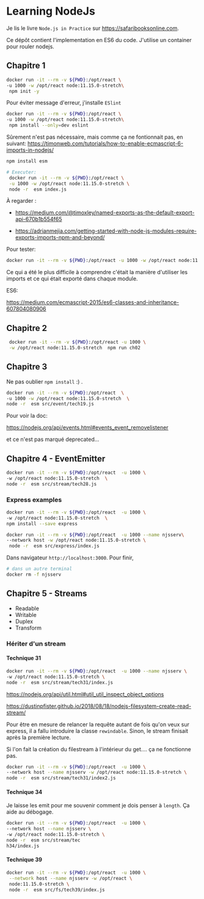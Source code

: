 # Learning NodeJs

Je lis le livre `Node.js in Practice` sur <https://safaribooksonline.com>.

Ce dépôt contient l'implementation en ES6 du code. J'utilise un container pour rouler nodejs.

## Chapitre 1

```bash
docker run -it --rm -v ${PWD}:/opt/react \
-u 1000 -w /opt/react node:11.15.0-stretch\
 npm init -y
```

Pour éviter message d'erreur, j'installe `ESlint`

```bash
docker run -it --rm -v ${PWD}:/opt/react \
-u 1000 -w /opt/react node:11.15.0-stretch\
 npm install --only=dev eslint
```

Sûrement n'est pas nécessaire, mais comme ça ne fontionnait pas, en suivant:
<https://timonweb.com/tutorials/how-to-enable-ecmascript-6-imports-in-nodejs/>

```bash
npm install esm

# Executer:
 docker run -it --rm -v ${PWD}:/opt/react \
 -u 1000 -w /opt/react node:11.15.0-stretch \
 node -r  esm index.js
 ```

À regarder :

- <https://medium.com/@timoxley/named-exports-as-the-default-export-api-670b1b554f65>

- <https://adrianmejia.com/getting-started-with-node-js-modules-require-exports-imports-npm-and-beyond/>

Pour tester:

```bash
docker run -it --rm -v ${PWD}:/opt/react -u 1000 -w /opt/react node:11.15.0-stretch npm test
```

Ce qui a été le plus difficile à comprendre c'était la manière d'utiliser les imports et ce qui était exporté dans chaque module.

ES6:

<https://medium.com/ecmascript-2015/es6-classes-and-inheritance-607804080906>

## Chapitre 2

```bash
 docker run -it --rm -v ${PWD}:/opt/react -u 1000 \
 -w /opt/react node:11.15.0-stretch  npm run ch02
```

## Chapitre 3

Ne pas oublier `npm install` :) .

```bash
docker run -it --rm -v ${PWD}:/opt/react  \
-u 1000 -w /opt/react node:11.15.0-stretch  \
node -r  esm src/event/tech19.js
```

Pour voir la doc:

<https://nodejs.org/api/events.html#events_event_removelistener>

et ce n'est pas marqué deprecated...

## Chapitre 4 - EventEmitter

```bash
docker run -it --rm -v ${PWD}:/opt/react  -u 1000 \
-w /opt/react node:11.15.0-stretch  \
node -r  esm src/stream/tech28.js
```

### Express examples

```bash
docker run -it --rm -v ${PWD}:/opt/react  -u 1000 \
-w /opt/react node:11.15.0-stretch  \
npm install --save express

docker run -it --rm -v ${PWD}:/opt/react  -u 1000 --name njsserv\
--network host -w /opt/react node:11.15.0-stretch \
 node -r  esm src/express/index.js
```

Dans navigateur `http://localhost:3000`. Pour finir,

```bash
# dans un autre terminal
docker rm -f njsserv
```

## Chapitre 5 - Streams

- Readable
- Writable
- Duplex
- Transform

### Hériter d'un stream

#### Technique 31

```bash
docker run -it --rm -v ${PWD}:/opt/react  -u 1000 --name njsserv \
-w /opt/react node:11.15.0-stretch \
node -r  esm src/stream/tech31/index.js
```

<https://nodejs.org/api/util.html#util_util_inspect_object_options>

<https://dustinpfister.github.io/2018/08/18/nodejs-filesystem-create-read-stream/>

Pour être en mesure de relancer la requête autant de fois qu'on veux sur express, il a fallu introduire la
classe `rewindable`. Sinon, le stream finisait après la première lecture.

Si l'on fait la création du filestream à l'intérieur du get.... ça ne fonctionne pas.

```bash
docker run -it --rm -v ${PWD}:/opt/react  -u 1000 \
--network host --name njsserv -w /opt/react node:11.15.0-stretch \
node -r  esm src/stream/tech31/index2.js
```

#### Technique 34

Je laisse les emit pour me souvenir comment je dois penser à `length`. Ça aide au débogage.

```bash
docker run -it --rm -v ${PWD}:/opt/react  -u 1000 \
--network host --name njsserv \
-w /opt/react node:11.15.0-stretch \
node -r  esm src/stream/tec
h34/index.js
```

#### Technique 39

```bash
docker run -it --rm -v ${PWD}:/opt/react  -u 1000 \
 --network host --name njsserv -w /opt/react \
 node:11.15.0-stretch \
 node -r  esm src/fs/tech39/index.js
 ```
